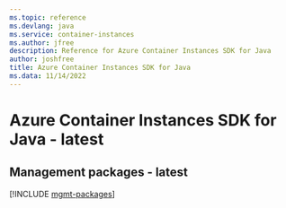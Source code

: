 ```yaml
---
ms.topic: reference
ms.devlang: java
ms.service: container-instances
ms.author: jfree
description: Reference for Azure Container Instances SDK for Java
author: joshfree
title: Azure Container Instances SDK for Java
ms.data: 11/14/2022
---
```

# Azure Container Instances SDK for Java - latest

## Management packages - latest
[!INCLUDE [mgmt-packages](container-instances-mgmt-index.md)]